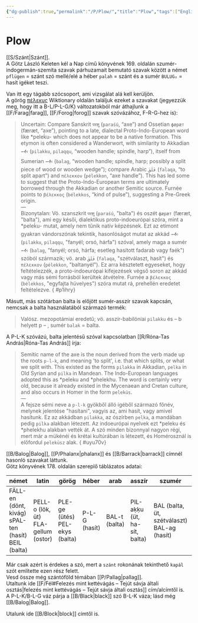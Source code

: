 ```yaml
---
{"dg-publish":true,"permalink":"/P/Plow/","title":"Plow","tags":["Englishtexttranslated"],"created":"2025-03-06T02:36","updated":"2025-07-29T22:53"}
---
```



# Plow

[[S/Szánt\|Szánt]].  
A Götz László Keleten kél a Nap című könyvének 169. oldalán szumér-indogermán-szemita szavak párhuzamait bemutató szavak között a német `pflügen` = szánt szó mellé/elé a héber `palah` = szánt és a sumér `BULUG₂` = hasít igéket teszi.  

Van itt egy tágabb szócsoport, ami vizsgálat alá kell kerüljön.  
A görög [πέλεκυς](https://en.wiktionary.org/wiki/%CF%80%CE%AD%CE%BB%CE%B5%CE%BA%CF%85%CF%82) Wiktionary oldalán találjuk ezeket a szavakat (jegyezzük meg, hogy itt a B-L/P-L-G/K) változatokból már áthajlunk a [[F/Farag\|farag]], [[F/Forog\|forog]] szavak szóvázához, F-R-G-hez is):  
> Uncertain: Compare Sanskrit `परशु` (`paraśú`, “axe”) and Ossetian `фӕрӕт` (færæt, “axe”), pointing to a late, dialectal Proto-Indo-European word like \*peleḱu- which does not appear to be a native formation. This etymon is often considered a Wanderwort, with similarity to Akkadian `𒁄` (`pilakku`, `pilaqqu`, “wooden handle; spindle, harp”), itself from Sumerian `𒁄` (`balag`, “wooden handle; spindle, harp; possibly a split piece of wood or wooden wedge”); compare Arabic `فَلَقَ` (`falaqa`, “to split apart”) and `πέλεκκον` (`pélekkon`, “axe handle”). This has led some to suggest that the Proto-Indo-European terms are ultimately borrowed through the Akkadian or another Semitic source. Furnée points to `βέλεκκος` (`bélekkos`, “kind of pulse”), suggesting a Pre-Greek origin.  
> —  
> Bizonytalan: Vö. szanszkrit `परशु` (`paraśú`, "balta") és oszét `фӕрӕт` (færæt, "balta"), ami egy késői, dialektikus proto-indoeurópai szóra, mint a \*peleḱu- mutat, amely nem tűnik natív képzésnek. Ezt az etimont gyakran vándorszónak tekintik, hasonlóságot mutat az akkád `𒁄` (`pilakku`, `pilaqqu`, "fanyél; orsó, hárfa") szóval, amely maga a sumér `𒁄` (`balag`, "fanyél; orsó, hárfa; esetleg hasított fadarab vagy faék") szóból származik; vö. arab `فَلَقَ` (`falaqa`, "szétválaszt, hasít") és `πέλεκκον` (`pélekkon`, "baltanyél"). Ez arra késztetett egyeseket, hogy feltételezzék, a proto-indoeurópai kifejezések végső soron az akkád vagy más sémi forrásból kerültek átvételre. Furnée a `βέλεκκος` (`bélekkos`, "egyfajta hüvelyes") szóra mutat rá, prehellén eredetet feltételezve.
{ #p1ihry}


Másutt, más szótárban balta is előjött sumér-asszír szavak kapcsán, nemcsak a balta használatából származó termék:  
> Valósz. mezopotámiai eredetű; vö. asszír-babilóniai `pilakku` és – b helyett p – , sumér `balak` = balta.  

A P-L-K szóvázú, balta jelentésű szóval kapcsolatban [[R/Róna-Tas András\|Róna-Tas András]] írja:  
> Semitic name of the axe is the noun derived from the verb made up the roots `p-l-k`, and meaning 'to split', i.e. that which splits, or what we split with. This existed as the forms `pilakka` in Akkadian, `pelka` in Old Syrian and `pilka` in Mandean. The Indo-European languages adopted this as \*peleku and \*phelekhu. The word is certainly very old, because it already existed in the Mycenaean and Cretan culture, and also occurs in Homer in the form `peleküs`.  
> —  
> A fejsze sémi neve a `p-l-k` gyökből álló igéből származó főnév, melynek jelentése "hasítani", vagyis az, ami hasít, vagy amivel hasítunk. Ez az akkádban `pilakka`, az ószírben `pelka`, a mandában pedig `pilka` alakban létezett. Az indoeurópai nyelvek ezt \*peleku és \*phelekhu alakban vették át. A szó minden bizonnyal nagyon régi, mert már a mükénéi és krétai kultúrában is létezett, és Homérosznál is előfordul `peleküsz` alak.
{ #uyu70v}


[[B/Balog\|Balog]], [[P/Phalanx\|phalanx]] és [[B/Barrack\|barrack]] címnél hasonló szavakat láttunk.  
Götz könyvének 178. oldalán szereplő táblázatos adatai:  

| német                                                     | latin                                  | görög                             | héber         | arab          | asszír                       | szumér                                         | magyar                                               |
| --------------------------------------------------------- | -------------------------------------- | --------------------------------- | ------------- | ------------- | ---------------------------- | ---------------------------------------------- | ---------------------------------------------------- |
| FÄLL-en (dönt, kivág)<br>sPAL-ten (hasít)<br>BEIL (balta) | PELL-o (lök, üt)<br>FLA-gellum (ostor) | PLE-ge (ütés)<br>PEL-ekys (balta) | P-L-G (hasít) | BAL-t (balta) | PIL-aḳḳu (üt, ha-sít, balta) | BAL (balta, üt, szétválaszt)<br>BAL-ag (hasít) | BAL-ta<br>PALL-os<br>FEJ-sze<br>BAL-aska<br>VÁL-aszt |

Már csak azért is érdekes a szó, mert a `szánt` rokonának tekinthető `kapál` szót említette ezen rész felett.  
Vesd össze még szántóföld témában [[P/Pallag\|pallag]].  
Utaltunk ide [[F/Fél#Felezés mint kettévágás – Tejút sávja általi osztás\|felezés mint kettévágás – Tejút sávja általi osztás]] cím/alcímtől is.  
A P-L-K/B-L-G váz párja a [[B/Black\|black]] szó B-L-K váza; lásd még [[B/Balog\|Balog]].  

Utalunk ide [[B/Block\|block]] címtől is.  